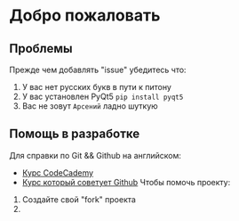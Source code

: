 Добро пожаловать
================
## Проблемы
  Прежде чем добавлять "issue" убедитесь что:
  1. У вас нет русских букв в пути к питону
  2. У вас установлен PyQt5 ``pip install pyqt5``
  3. Вас не зовут ``Арсений`` ладно шуткую
  
## Помощь в разработке
  Для справки по Git && Github на английском:
  + [Курс CodeCademy](https://www.codecademy.com/learn/learn-git)
  + [Курс который советует Github](https://egghead.io/courses/how-to-contribute-to-an-open-source-project-on-github)
  Чтобы помочь проекту:
  1. Создайте свой "fork" проекта
  2. 
  
